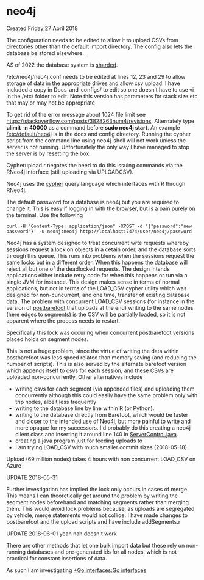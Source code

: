 # neo4j
Created Friday 27 April 2018

The configuration needs to be edited to allow it to upload CSVs from directories other than the default import directory. The config also lets the database be stored elsewhere.

AS of 2022 the database system is [sharded](./neo4j/fabric.md).

/etc/neo4j/neo4j.conf needs to be edited at lines 12, 23 and 29 to allow storage of data in the appropriate drives and allow csv upload. I have included a copy in Docs_and_configs/ to edit so one doesn’t have to use vi in the /etc/ folder to edit. Note this version has parameters for stack size etc that may or may not be appropriate

To get rid of the error message about 1024 file limit see <https://stackoverflow.com/posts/3828263num4/revisions>. Alternately type **ulimit -n 40000** as a command before **sudo neo4j start**. An example [/etc/default/neo4j](file:///etc/default/neo4j) is in the docs and config directory.
Running the cypher script from the command line using neo4j-shell will not work unless the server is not running. Unfortunately the only way I have managed to stop the server is by resetting the box.

Cypherupload.r negates the need to do this issuing commands via the RNeo4j interface (still uploading via UPLOADCSV). 


Neo4j uses the [cypher](./neo4j/cypher.md) query language which interfaces with R through RNeo4j.

The default password for a database is neo4j but you are required to change it. This is easy if logging in with the browser, but is a pain purely on the terminal. Use the following

	curl -H "Content-Type: application/json" -XPOST -d '{"password":"new password"}' -u neo4j:neo4j http://localhost:7474/user/neo4j/password


Neo4j has a system designed to treat concurrent wrte requests whereby sessions request a lock on objects in a cetain order, and the database sorts through this queue. This runs into problems when the sessions request the same locks but in a different order. When this happens the database will reject all but one of the deadlocked requests. The design intends applications either include retry code for when this happens or run via a single JVM for instance. This design makes sense in terms of normal applications, but not in terms of the LOAD_CSV cypher utility which was designed for non-cuncurrent, and one time, transfer of existing database data. The problem with concurrent LOAD_CSV sessions (for instance in the version of [postbarefoot](../Processing/postbarefoot.md) that uploads at the end) writing to the same nodes (here edges to segments) is the CSV will be partially loaded, so it is not apparent where the process needs to restart.

Specifically this lock was occuring when concurrent postbarefoot versions placed holds on segment nodes.

This is not a huge problem, since the virtue of writing the data within postbarefoot was less speed related than memory saving (and reducing the number of scripts). This is also served by the alternate barefoot version which appends itself to csvs for each session, and these CSVs are uploaded non-concurrently. Other alternatives include
- writing csvs for each segment (via appended files) and uploading them concurrently although this could easily have the same problem only with trip nodes, albeit less frequently
- writing to the database line by line within R (or Python).
- writing to the database directly from Barefoot, which would be faster and closer to the intended use of Neo4j, but more painful to write and more opaque for my successors. I'd probably do this creating a neo4j client class and inserting it around line 140 in [ServerControl.java](../Processing/Barefoot/ServerControl.java.md).
- creating a java program just for feeding uploads to
- I am trying LOAD_CSV with much smaller commit sizes (2018-05-18)

Upload (69 million nodes) takes 4 hours with non concurrent LOAD_CSV on Azure

UPDATE 2018-05-31

Further investigation has implied the lock only occurs in cases of merge. This means I can theoretically get around the problem by writing the segment nodes beforehand and matching segments rather than merging them. This would avoid lock problems because, as uploads are segregated by vehicle, merge statements would not collide. I have made changes to postbarefoot and the upload scripts and have include addSegments.r

UPDATE 2018-06-01 yeah nah doesn't work

There are other methods that let one bulk import data but these rely on non-running databases and pre-generated ids for all nodes, which is not practical for constant insertions of data.



As such I am investigating [+Go interfaces:Go interfaces](./neo4j/Go_interfaces/Go_interfaces.md)

